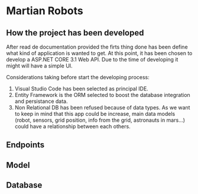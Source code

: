 # Martian Robots

## How the project has been developed

After read de documentation provided the firts thing done has been define what kind of application is wanted to get. 
At this point, it has been chosen to develop a ASP.NET CORE 3.1 Web API. 
Due to the time of developing it might will have a simple UI.

Considerations taking before start the developing process:

1. Visual Studio Code has been selected as principal IDE. 
2. Entity Framework is the ORM selected to boost the database integration and persistance data. 
3. Non Relational DB has been refused because of data types. As we want to keep in mind that this app could be increase, main data models (robot, sensors, grid position, info from the grid, astronauts in mars...) could have a relationship between each others.

## Endpoints

## Model

## Database



